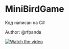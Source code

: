 # MiniBirdGame

Код написан на C#

Author: @rfpanda

[![Watch the video](https://img.youtube.com/vi/-plNGf1_DNY&ab/default.jpg)](https://www.youtube.com/watch?v=-plNGf1_DNY&ab)
